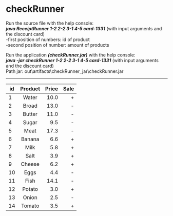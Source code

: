 # checkRunner

Run the source file with the help console:  
***java ReceiptRunner 1-2 2-2 3-1 4-5 card-1331*** (with input arguments and the discount card)  
-first position of numbers: id of product  
-second position of number: amount of products  
  
  Run the application ***(checkRunner.jar)*** with the help console:  
***java -jar checkRunner 1-2 2-2 3-1 4-5 card-1331*** (with input arguments and the discount card)  
Path jar: out\artifacts\checkRunner_jar\checkRunner.jar
_________________________
 
 | id | Product | Price | Sale |
|----------------|:---------:|----------------:|----------------:|
| 1 | Water | 10.0 | + |
| 2 | Broad | 13.0 | - |
| 3 | Butter |  11.0| -
| 4 | Sugar | 9.5 | - |
| 5 | Meat | 17.3 | - |
| 6 | Banana | 6.6 | + |
| 7 | Milk | 5.8 | + |
| 8 | Salt | 3.9 | + |
| 9 | Cheese | 6.2 | + |
| 10 | Eggs | 4.4 | - |
| 11 | Fish | 14.1 | - |
| 12 | Potato | 3.0 | + |
| 13 | Onion | 2.5 | - |
| 14 | Tomato | 3.5 | + |
